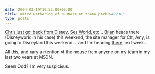 ```yaml
---
date: 2004-03-19T10:53:00+00:00
title: Weird Gathering of MSDNers at theme parks&#8230;
type: posts
---
```

[Chris just got back from Disney, Sea World, etc](http://www.sellsbrothers.com/news/showTopic.aspx?ixTopic=1207)... [Brian](http://weblogs.asp.net/brianjo/) heads there (Disneyworld in his case) this weekend, the site manager for C#, Amy, is going to Disneyland this weekend.... and I'm heading [there](http://disneyland.disney.go.com/dlr/landing/parkDLP) next week...

All this, and nary a mention of the mouse from anyone on my team in my last two years at MSDN.

Seem Odd? I'm very suspicious.
